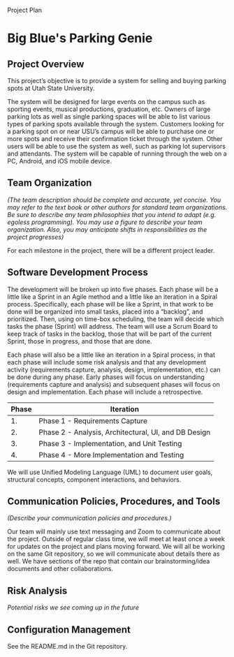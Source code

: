 Project Plan

# Big Blue's Parking Genie

## Project Overview
This project’s objective is to provide a system for selling and buying parking spots at Utah State University.

The system will be designed for large events on the campus such as sporting events, musical productions, graduation, etc. Owners of large parking lots as well as single parking spaces will be able to list various types of parking spots available through the system. Customers looking for a parking spot on or near USU’s campus will be able to purchase one or more spots and receive their confirmation ticket through the system. Other users will be able to use the system as well, such as parking lot supervisors and attendants. The system will be capable of running through the web on a PC, Android, and iOS mobile device.

## Team Organization
*(The team description should be complete and accurate, yet concise. You may refer to the text book or other authors for standard team organizations. Be sure to describe any team philosophies that you intend to adapt (e.g. egoless programming). You may use a figure to describe your team organization.  Also, you may anticipate shifts in responsibilities as the project progresses)*

For each milestone in the project, there will be a different project leader.

## Software Development Process

The development will be broken up into five phases.  Each phase will be a little like a Sprint in an Agile method and a little like an iteration in a Spiral process.  Specifically, each phase will be like a Sprint, in that work to be done will be organized into small tasks, placed into a “backlog”, and prioritized.   Then, using on time-box scheduling, the team will decide which tasks the phase (Sprint) will address.  The team will use a Scrum Board to keep track of tasks in the backlog, those that will be part of the current Sprint, those in progress, and those that are done.

Each phase will also be a little like an iteration in a Spiral process, in that each phase will include some risk analysis and that any development activity (requirements capture, analysis, design, implementation, etc.) can be done during any phase.  Early phases will focus on understanding (requirements capture and analysis) and subsequent phases will focus on design and implementation.  Each phase will include a retrospective.

| **Phase** | **Iteration** |
|-----------|---------------|
| 1. | Phase 1 - Requirements Capture |
| 2. | Phase 2 - Analysis, Architectural, UI, and DB Design |
| 3. | Phase 3 - Implementation, and Unit Testing |
| 4. | Phase 4 - More Implementation and Testing  |

We will use Unified Modeling Language (UML) to document user goals, structural concepts, component interactions, and behaviors.

## Communication Policies, Procedures, and Tools
*(Describe your communication policies and procedures.)*

Our team will mainly use text messaging and Zoom to communicate about the project. Outside of regular class time, we will meet at least once a week for updates on the project and plans moving forward. We will all be working on the same Git repository, so we will communicate about details there as well. We have sections of the repo that contain our brainstorming/idea documents and other collaborations.

## Risk Analysis
*Potential risks we see coming up in the future*

## Configuration Management
See the README.md in the Git repository.

